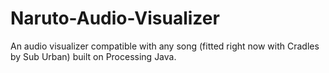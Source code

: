 # Naruto-Audio-Visualizer
An audio visualizer compatible with any song (fitted right now with Cradles by Sub Urban) built on Processing Java.
